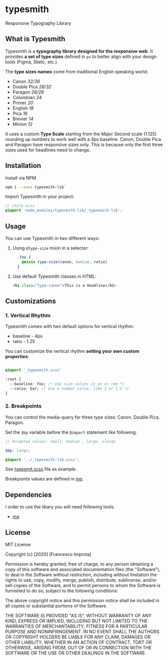# typesmith
Responsive Typography Library

## What is Typesmith

Typesmith is a **typography library designed for the responsive web**. It provides **a set of type sizes** defined in `px` to better align with your design tools (Figma, Sketc, etc.). 

The **type sizes names** come from traditional English speaking world:
- Canon *32/36* 
- Double Pica *28/32*
- Paragon *26/28*
- Columbian *24*
- Primer *20*
- English *18*
- Pica *16*
- Brevier *14*
- Minion *12*

It uses a custom **Type Scale** starting from the Major Second scale (1.125) rounding up numbers to work well with a 4px baseline. Canon, Double Pica and Paragon have responsive sizes only. This is because only the first three sizes used for headlines need to change.

## Installation

Install via NPM

```bash
npm i --save typesmith-lib`
```

Import Typesmith in your project:

```scss
// style.scss
@import 'node_modules/typesmith-lib/_typesmith-lib';

```
## Usage

You can use Typesmith in two different ways:

1. Using `@type-size` mixin in a selector:

    ```scss
      .foo {
        @mixin type-size(canon, medium, ratio)
      }
    ```

2. Use default Typesmith classes in HTML:

    ```html
    <h1 class="type-canon">This is a Headline</h1>
    ```
## Customizations
### 1. Vertical Rhythm

Typesmith comes with two default options for vertical rhythm:

- baseline - 4px
- ratio - 1.25
  
You can customize the vertical rhythm **setting your own custom properties**:

```css

@import '_typesmith.scss'

:root {
  --baseline: foo; /* Use size values in px or rem */
  --ratio: bar; /* Use a number value, like 1 or 1.5 */
}
```
### 2. Breakpoints
You can control the media-query for three type sizes: Canon, Double Pica, Paragon.

Set the `$bp` variable before the `@import` statement like following:

```scss
// Accepted values: small, medium , large, xlarge

$bp: large;

@import '../_typesmith-lib.scss';
```

See [typesmit.scss](src/typesmith.scss) file as example.

Breakpoints values are defined in [mq](/node_modules/sass-mq-lib/_mq.scss).

## Dependencies
I order to use the libary you will need following tools:
- [mq](https://github.com/zetareticoli/mq)

## License
MIT License

Copyright (c) [2020] [Francesco Improta]

Permission is hereby granted, free of charge, to any person obtaining a copy
of this software and associated documentation files (the "Software"), to deal
in the Software without restriction, including without limitation the rights
to use, copy, modify, merge, publish, distribute, sublicense, and/or sell
copies of the Software, and to permit persons to whom the Software is
furnished to do so, subject to the following conditions:

The above copyright notice and this permission notice shall be included in all
copies or substantial portions of the Software.

THE SOFTWARE IS PROVIDED "AS IS", WITHOUT WARRANTY OF ANY KIND, EXPRESS OR
IMPLIED, INCLUDING BUT NOT LIMITED TO THE WARRANTIES OF MERCHANTABILITY,
FITNESS FOR A PARTICULAR PURPOSE AND NONINFRINGEMENT. IN NO EVENT SHALL THE
AUTHORS OR COPYRIGHT HOLDERS BE LIABLE FOR ANY CLAIM, DAMAGES OR OTHER
LIABILITY, WHETHER IN AN ACTION OF CONTRACT, TORT OR OTHERWISE, ARISING FROM,
OUT OF OR IN CONNECTION WITH THE SOFTWARE OR THE USE OR OTHER DEALINGS IN THE
SOFTWARE.
